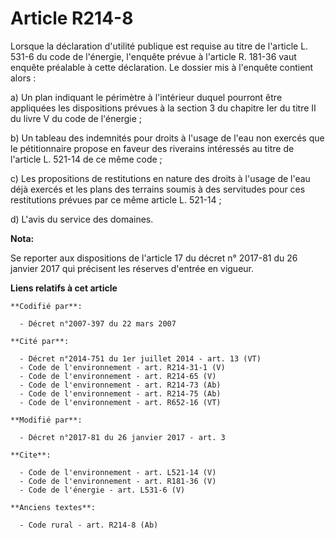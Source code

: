 # Article R214-8

Lorsque la déclaration d'utilité publique est requise au titre de l'article L. 531-6 du code de l'énergie, l'enquête prévue à
l'article R. 181-36 vaut enquête préalable à cette déclaration. Le dossier mis à l'enquête contient alors : 

a) Un plan indiquant le périmètre à l'intérieur duquel pourront être appliquées les dispositions prévues à la section 3 du
chapitre Ier du titre II du livre V du code de l'énergie ; 

b) Un tableau des indemnités pour droits à l'usage de l'eau non exercés que le pétitionnaire propose en faveur des riverains
intéressés au titre de l'article L. 521-14 de ce même code ; 

c) Les propositions de restitutions en nature des droits à l'usage de l'eau déjà exercés et les plans des terrains soumis à
des servitudes pour ces restitutions prévues par ce même article L. 521-14 ; 

d) L'avis du service des domaines.

**Nota:**

Se reporter aux dispositions de l'article 17 du décret n° 2017-81 du 26 janvier 2017 qui précisent les réserves d'entrée en
vigueur.

**Liens relatifs à cet article**

	**Codifié par**:

	  - Décret n°2007-397 du 22 mars 2007

	**Cité par**:

	  - Décret n°2014-751 du 1er juillet 2014 - art. 13 (VT)
	  - Code de l'environnement - art. R214-31-1 (V)
	  - Code de l'environnement - art. R214-65 (V)
	  - Code de l'environnement - art. R214-73 (Ab)
	  - Code de l'environnement - art. R214-75 (Ab)
	  - Code de l'environnement - art. R652-16 (VT)

	**Modifié par**:

	  - Décret n°2017-81 du 26 janvier 2017 - art. 3

	**Cite**:

	  - Code de l'environnement - art. L521-14 (V)
	  - Code de l'environnement - art. R181-36 (V)
	  - Code de l'énergie - art. L531-6 (V)

	**Anciens textes**:

	  - Code rural - art. R214-8 (Ab)
